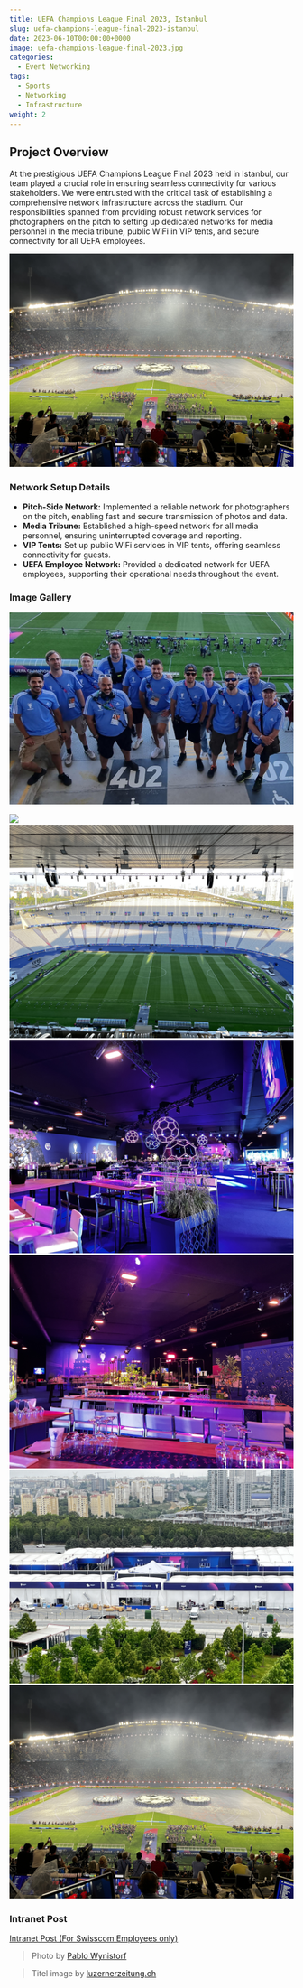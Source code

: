 ```yaml
---
title: UEFA Champions League Final 2023, Istanbul
slug: uefa-champions-league-final-2023-istanbul
date: 2023-06-10T00:00:00+0000
image: uefa-champions-league-final-2023.jpg
categories:
  - Event Networking
tags:
  - Sports
  - Networking
  - Infrastructure
weight: 2
---
```


## Project Overview

At the prestigious UEFA Champions League Final 2023 held in Istanbul, our team played a crucial role in ensuring seamless connectivity for various stakeholders. We were entrusted with the critical task of establishing a comprehensive network infrastructure across the stadium. Our responsibilities spanned from providing robust network services for photographers on the pitch to setting up dedicated networks for media personnel in the media tribune, public WiFi in VIP tents, and secure connectivity for all UEFA employees.

![UEFA Champions League Final 2023](media-tribune.jpg)

### Network Setup Details

- **Pitch-Side Network:** Implemented a reliable network for photographers on the pitch, enabling fast and secure transmission of photos and data.
- **Media Tribune:** Established a high-speed network for all media personnel, ensuring uninterrupted coverage and reporting.
- **VIP Tents:** Set up public WiFi services in VIP tents, offering seamless connectivity for guests.
- **UEFA Employee Network:** Provided a dedicated network for UEFA employees, supporting their operational needs throughout the event.

### Image Gallery
![The Team](team.jpg)

![](stadium-1.jpg)
![](stadium-2.jpg)
![](vip-zone.jpg)
![](vip-zone-2.jpg)
![](fanzone.jpg)
![](media-tribune.jpg)

### Intranet Post
[Intranet Post (For Swisscom Employees only)](https://intranet.swisscom.com/home/articles/tgeduj04/yes_we_did_it_)

> Photo by [Pablo Wynistorf](https://www.pablo.one)

> Titel image by [luzernerzeitung.ch](https://www.luzernerzeitung.ch/sport/presseschau-city-beendet-seinen-alptraum-guardiola-sein-drama-das-sind-die-stimmen-zum-triumph-von-manchester-city-ld.2471724)